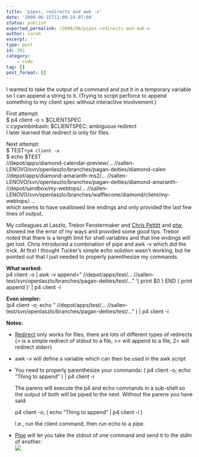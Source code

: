 ```yaml
---
title: 'pipes, redirects and awk -v'
date: '2008-06-15T11:00:24-07:00'
status: publish
exported_permalink: /2008/06/pipes-redirects-and-awk-v
author: sarah
excerpt: ''
type: post
id: 391
category:
    - code
tag: []
post_format: []
---
```

I wanted to take the output of a command and put it in a temporary variable so I can append a string to it. (Trying to script perforce to append something to my client spec without interactive involvement.)

First attempt:  
$ p4 client -o &gt; $CLIENTSPEC  
c:cygwinbinbash: $CLIENTSPEC: ambiguous redirect  
I later learned that redirect is only for files.

Next attempt:  
$ TEST=`p4 client -o`  
$ echo $TEST  
//depot/apps/diamond-calendar-preview/… //sallen-LENOVO/svn/openlaszlo/branches/pagan-deities/diamond-calen //depot/apps/diamond-amaranth-ms2/… //sallen-LENOVO/svn/openlaszlo/branches/pagan-deities/diamond-amaranth- //depot/sandbox/my-webtops/… //sallen-LENOVO/svn/openlaszlo/branches/wafflecone/diamond/client/my-webtops/. ..  
which seems to have swallowed line endings and only provided the last few lines of output.

My colleagues at Laszlo, Trebor Fenstermaker and [Chris Pettitt](http://www.samsarin.com/blog/) and [ptw](http://pt.withy.org/), showed me the error of my ways and provided some good tips. Trebor noted that there is a length limit for shell variables and that line endings will get lost. Chris introduced a combination of pipe and awk -v which did the trick. At first I thought Tucker’s simple echo solution wasn’t working, but he pointed out that I just needed to properly parenthesize my commands.

**What worked:**  
p4 client -o | awk -v append=” //depot/apps/test/… //sallen-test/svn/openlaszlo/branches/pagan-deities/test/…” ‘{ print $0 } END { print append }’ | p4 client -i

**Even simpler:**  
(p4 client -o; echo ” //depot/apps/test/… //sallen-test/svn/openlaszlo/branches/pagan-deities/test/…” ) | p4 client -i

**Notes:**

- [Redirect](http://en.wikipedia.org/wiki/Redirection_%28Unix%29) only works for files, there are lots of different types of redirects (&gt; is a simple redirect of stdout to a file, &gt;&gt; will append to a file, 2&gt; will redirect stderr)
- awk -v will define a variable which can then be used in the awk script
- You need to properly parenthesize your commands: ( p4 client -o; echo “Thing to append” ) | p4 client -i
  
  The parens will execute the p4 and echo commands in a sub-shell so the output of both will be piped to the next. Without the parens you have said:
  
  p4 client -o; ( echo “Thing to append” | p4 client -i )
  
  I.e., run the client command, then run echo to a pipe.
- [Pipe](http://en.wikipedia.org/wiki/Pipe_%28Unix%29) will let you take the stdout of one command and send it to the stdin of another:  
  ![](http://upload.wikimedia.org/wikipedia/en/thumb/f/f6/Pipeline.svg/280px-Pipeline.svg.png)